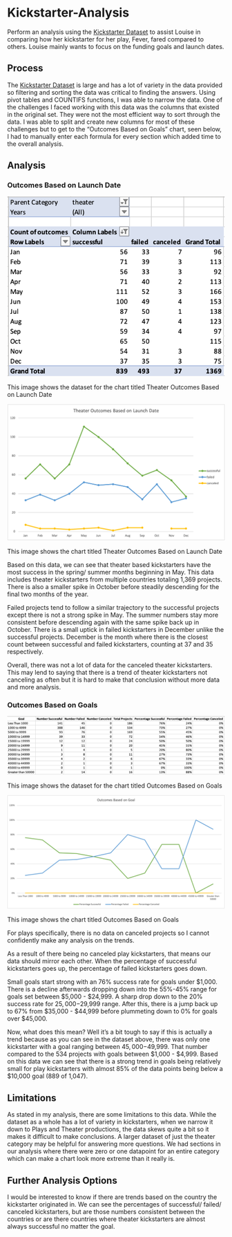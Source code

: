 # Kickstarter-Analysis
Perform an analysis using the [Kickstarter Dataset](https://github.com/MeredithTracy/Kickstarter-Analysis/blob/main/Kickstarter_Challenge.xlsx) to assist Louise in comparing how her kickstarter for her play, Fever, fared compared to others. Louise mainly wants to focus on the funding goals and launch dates. 

## Process
The [Kickstarter Dataset](https://github.com/MeredithTracy/Kickstarter-Analysis/blob/main/Kickstarter_Challenge.xlsx) is large and has a lot of variety in the data provided so filtering and sorting the data was critical to finding the answers. Using pivot tables and COUNTIFS functions, I was able to narrow the data. One of the challenges I faced working with this data was the columns that existed in the original set. They were not the most efficient way to sort through the data. I was able to split and create new columns for most of these challenges but to get to the “Outcomes Based on Goals” chart, seen below, I had to manually enter each formula for every section which added time to the overall analysis. 

## Analysis

### Outcomes Based on Launch Date

![Outcomes_Based_on_Launch_Data](https://github.com/MeredithTracy/Kickstarter-Analysis/blob/main/Resources/Outcomes_Based_on_Launch_Data.png)

This image shows the dataset for the chart titled Theater Outcomes Based on Launch Date


![Theater_Outcomes_vs_Launch](https://github.com/MeredithTracy/Kickstarter-Analysis/blob/main/Resources/Theater_Outcomes_vs_Launch.png)

This image shows the chart titled Theater Outcomes Based on Launch Date


Based on this data, we can see that theater based kickstarters have the most success in the spring/ summer months beginning in May. This data includes theater kickstarters from multiple countries totaling 1,369 projects. There is also a smaller spike in October before steadily descending for the final two months of the year. 

Failed projects tend to follow a similar trajectory to the successful projects except there is not a strong spike in May. The summer numbers stay more consistent before descending again with the same spike back up in October. There is a small uptick in failed kickstarters in December unlike the successful projects. December is the month where there is the closest count between successful and failed kickstarters, counting at 37 and 35 respectively. 

Overall, there was not a lot of data for the canceled theater kickstarters. This may lend to saying that there is a trend of theater kickstarters not canceling as often but it is hard to make that conclusion without more data and more analysis. 

### Outcomes Based on Goals

![Outcomes_Based_on_Goals_Data](https://github.com/MeredithTracy/Kickstarter-Analysis/blob/main/Resources/Outcomes_Based_on_Goals_Data.png)

This image shows the dataset for the chart titled Outcomes Based on Goals


![Outcomes_vs_Goals](https://github.com/MeredithTracy/Kickstarter-Analysis/blob/main/Outcomes_vs_Goals.png)

This image shows the chart titled Outcomes Based on Goals


For plays specifically, there is no data on canceled projects so I cannot confidently make any analysis on the trends. 

As a result of there being no canceled play kickstarters, that means our data should mirror each other. When the percentage of successful kickstarters goes up, the percentage of failed kickstarters goes down. 

Small goals start strong with an 76% success rate for goals under $1,000. There is a decline afterwards dropping down into the 55%-45% range for goals set between $5,000 - $24,999. A sharp drop down to the 20% success rate for $25,000-$29,999 range. After this, there is a jump back up to 67% from $35,000 - $44,999 before plummeting down to 0% for goals over $45,000. 

Now, what does this mean? Well it’s a bit tough to say if this is actually a trend because as you can see in the dataset above, there was only one kickstarter with a goal ranging between $45,000-$49,999. That number compared to the 534 projects with goals between $1,000 - $4,999. Based on this data we can see that there is a strong trend in goals being relatively small for play kickstarters with almost 85% of the data points being below a $10,000 goal (889 of 1,047). 

## Limitations

As stated in my analysis, there are some limitations to this data. While the dataset as a whole has a lot of variety in kickstarters, when we narrow it down to Plays and Theater productions, the data skews quite a bit so it makes it difficult to make conclusions. A larger dataset of just the theater category may be helpful for answering more questions. We had sections in our analysis where there were zero or one datapoint for an entire category which can make a chart look more extreme than it really is. 

## Further Analysis Options

I would be interested to know if there are trends based on the country the kickstarter originated in. We can see the percentages of successful/ failed/ canceled kickstarters, but are those numbers consistent between the countries or are there countries where theater kickstarters are almost always successful no matter the goal. 